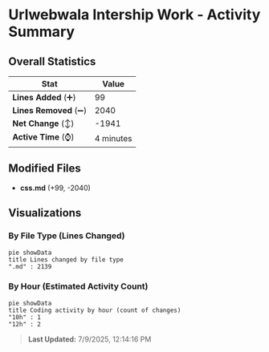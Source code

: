 # Urlwebwala Intership Work - Activity Summary 

## Overall Statistics

| Stat                   | Value                                                             |
| ---------------------- | ----------------------------------------------------------------- |
| **Lines Added** (➕)   | 99                                          |
| **Lines Removed** (➖) | 2040                                        |
| **Net Change** (↕)    | -1941                |
| **Active Time** (⌚)   | 4 minutes |


## Modified Files
- **css.md** (+99, -2040)

## Visualizations

### By File Type (Lines Changed)

```mermaid
pie showData
title Lines changed by file type
".md" : 2139
```

### By Hour (Estimated Activity Count)

```mermaid
pie showData
title Coding activity by hour (count of changes)
"10h" : 1
"12h" : 2
```


> **Last Updated:** 7/9/2025, 12:14:16 PM